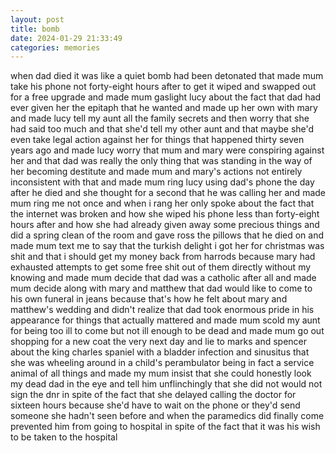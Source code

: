 ```yaml
---
layout: post
title: bomb
date: 2024-01-29 21:33:49
categories: memories
---
```


when dad died it was like a quiet bomb had been detonated that made
mum take his phone not forty-eight hours after to get it wiped and
swapped out for a free upgrade and made mum gaslight lucy about the
fact that dad had ever given her the epitaph that he wanted and made
up her own with mary and made lucy tell my aunt all the family secrets
and then worry that she had said too much and that she'd tell my other
aunt and that maybe she'd even take legal action against her for
things that happened thirty seven years ago and made lucy worry that
mum and mary were conspiring against her and that dad was really the
only thing that was standing in the way of her becoming destitute and
made mum and mary's actions not entirely inconsistent with that and
made mum ring lucy using dad's phone the day after he died and she
thought for a second that he was calling her and made mum ring me not
once and when i rang her only spoke about the fact that the internet
was broken and how she wiped his phone less than forty-eight hours
after and how she had already given away some precious things and did
a spring clean of the room and gave ross the pillows that he died on
and made mum text me to say that the turkish delight i got her for
christmas was shit and that i should get my money back from harrods
because mary had exhausted attempts to get some free shit out of them
directly without my knowing and made mum decide that dad was a
catholic after all and made mum decide along with mary and matthew
that dad would like to come to his own funeral in jeans because that's
how he felt about mary and matthew's wedding and didn't realize that
dad took enormous pride in his appearance for things that actually
mattered and made mum scold my aunt for being too ill to come but not
ill enough to be dead and made mum go out shopping for a new coat the
very next day and lie to marks and spencer about the king charles
spaniel with a bladder infection and sinusitus that she was wheeling
around in a child's perambulator being in fact a service animal of all
things and made my mum insist that she could honestly look my dead dad
in the eye and tell him unflinchingly that she did not would not sign
the dnr in spite of the fact that she delayed calling the doctor for
sixteen hours because she'd have to wait on the phone or they'd send
someone she hadn't seen before and when the paramedics did finally
come prevented him from going to hospital in spite of the fact that it
was his wish to be taken to the hospital
